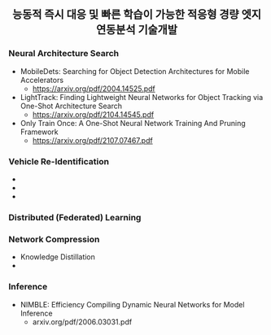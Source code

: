 <center>
<h2> 능동적 즉시 대응 및 빠른 학습이 가능한 적응형 경량 엣지 연동분석 기술개발 </h2>
</center>

### Neural Architecture Search
- MobileDets: Searching for Object Detection Architectures for Mobile Accelerators
  - https://arxiv.org/pdf/2004.14525.pdf
- LightTrack: Finding Lightweight Neural Networks for Object Tracking via One-Shot Architecture Search
  - https://arxiv.org/pdf/2104.14545.pdf
- Only Train Once: A One-Shot Neural Network Training And Pruning Framework
  - https://arxiv.org/pdf/2107.07467.pdf 

### Vehicle Re-Identification
-
-
-

### Distributed (Federated) Learning

### Network Compression
- Knowledge Distillation
- 

### Inference
- NIMBLE: Efficiency Compiling Dynamic Neural Networks for Model Inference
  - arxiv.org/pdf/2006.03031.pdf
